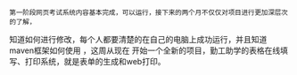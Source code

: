 	第一阶段网页考试系统内容基本完成，可以运行，接下来的两个月不仅仅对项目进行更加深层次的了解，
知道如何进行修改，每个人都要清楚的在自己的电脑上成功运行，并且知道maven框架如何使用	，这周从现在
开始一个全新的项目，勤工助学的表格在线填写、打印系统，就是表单的生成和web打印。